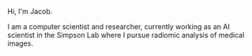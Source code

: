 Hi, I'm Jacob.

I am a computer scientist and researcher, currently working as an AI scientist in the Simpson Lab where I pursue radiomic analysis of medical images.
